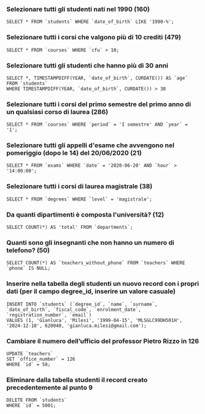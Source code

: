### Selezionare tutti gli studenti nati nel 1990 (160)
```
SELECT * FROM `students` WHERE `date_of_birth` LIKE '1990-%';
```

### Selezionare tutti i corsi che valgono più di 10 crediti (479)
```
SELECT * FROM `courses` WHERE `cfu` > 10;
```

### Selezionare tutti gli studenti che hanno più di 30 anni
```
SELECT *, TIMESTAMPDIFF(YEAR, `date_of_birth`, CURDATE()) AS `age`
FROM `students`
WHERE TIMESTAMPDIFF(YEAR, `date_of_birth`, CURDATE()) > 30
```

### Selezionare tutti i corsi del primo semestre del primo anno di un qualsiasi corso di laurea (286)
```
SELECT * FROM `courses` WHERE `period` = 'I semestre' AND `year` = '1';
```

### Selezionare tutti gli appelli d'esame che avvengono nel pomeriggio (dopo le 14) del 20/06/2020 (21)
```
SELECT * FROM `exams` WHERE `date` = '2020-06-20' AND `hour` > '14:00:00';
```

### Selezionare tutti i corsi di laurea magistrale (38)
```
SELECT * FROM `degrees` WHERE `level` = 'magistrale';
```

### Da quanti dipartimenti è composta l'università? (12)
```
SELECT COUNT(*) AS 'total' FROM `departments`;
```

### Quanti sono gli insegnanti che non hanno un numero di telefono? (50)
```
SELECT COUNT(*) AS `teachers_without_phone` FROM `teachers` WHERE `phone` IS NULL;
```

### Inserire nella tabella degli studenti un nuovo record con i propri dati (per il campo degree_id, inserire un valore casuale)
```
INSERT INTO `students` (`degree_id`, `name`, `surname`, `date_of_birth`, `fiscal_code`, `enrolment_date`, `registration_number`, `email`)
VALUES (1, 'Gianluca', 'Milesi', '1999-04-15', 'MLSGLC99DH501H', '2024-12-18', 620040, 'gianluca.milesi@gmail.com');
```

### Cambiare il numero dell’ufficio del professor Pietro Rizzo in 126
```
UPDATE `teachers`
SET `office_number` = 126
WHERE `id` = 58;
```

### Eliminare dalla tabella studenti il record creato precedentemente al punto 9
```
DELETE FROM `students`
WHERE `id` = 5001;
```